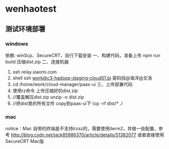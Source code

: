 # wenhaotest

## 测试环境部署

### windows

依赖: winScp、SecureCRT，自行下载安装
一、构建代码，准备上传
	npm run build
	压缩dist.zip
二、连接机器
1.	ssh relay.xiaomi.com
2.	shell
	ssh work@c3-hadoop-staging-cloud01.bj
	密码找@海洋@文浩
3.	cd /home/work/cloud-manager/paas-ui
三、上传部署代码
1.	使用rz命令 上传压缩好的dist.zip 
2.	//覆盖解压dist.zip
	unzip -o dist.zip
3.	//把dist里的所有文件 copy到paas-ui下
	\cp -rf dist/* ./

### mac
notice：Mac 自带的终端是不支持lrzsz的，需要使用iterm2，并做一些配置，参考 http://blog.csdn.net/jack85986370/article/details/51382077
或者直接使用SecureCRT Mac版
